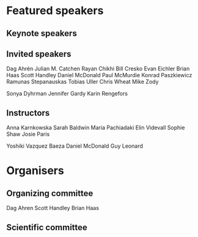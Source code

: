 # Featured speakers

## Keynote speakers


## Invited speakers

Dag Ahrén
Julian M. Catchen
Rayan Chikhi
Bill Cresko
Evan Eichler
Brian Haas
Scott Handley
Daniel McDonald
Paul McMurdie
Konrad Paszkiewicz
Ramunas Stepanauskas
Tobias Uller
Chris Wheat
Mike Zody

Sonya Dyhrman
Jennifer Gardy
Karin Rengefors

## Instructors

Anna Karnkowska
Sarah Baldwin
Maria Pachiadaki
Elin Videvall
Sophie Shaw
Josie Paris

Yoshiki Vazquez Baeza
Daniel McDonald
Guy Leonard

# Organisers


## Organizing committee

Dag Ahren
Scott Handley
Brian Haas

## Scientific committee
